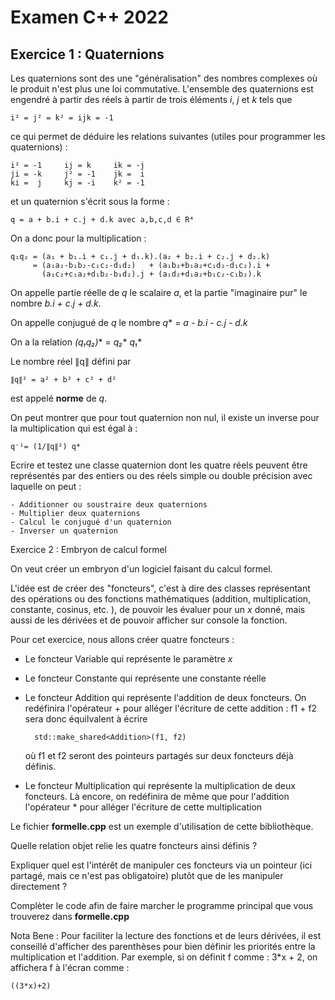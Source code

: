 # Examen C++ 2022

## Exercice 1 : Quaternions

Les quaternions sont des une "généralisation" des nombres complexes où le produit n'est plus une loi commutative.
L'ensemble des quaternions est engendré à partir des réels à partir de trois éléments *i*, *j* et *k* tels que

    i² = j² = k² = ijk = -1

ce qui permet de déduire les relations suivantes (utiles pour programmer les quaternions) :

    i² = -1     ij = k     ik = -j
    ji = -k     j² = -1    jk =  i
    ki =  j     kj = -i    k² = -1

et un quaternion s'écrit sous la forme :

    q = a + b.i + c.j + d.k avec a,b,c,d ∈ R⁴

On a donc pour la multiplication :

    q₁q₂ = (a₁ + b₁.i + c₁.j + d₁.k).(a₂ + b₂.i + c₂.j + d₂.k)
         = (a₁a₂-b₁b₂-c₁c₂-d₁d₂)   + (a₁b₂+b₁a₂+c₁d₂-d₁c₂).i +
           (a₁c₂+c₁a₂+d₁b₂-b₁d₂).j + (a₁d₂+d₁a₂+b₁c₂-c₁b₂).k 

On appelle partie réelle de *q* le scalaire *a*, et la partie "imaginaire pur" le nombre *b.i + c.j + d.k*.

On appelle conjugué de *q* le nombre *q** *= a - b.i - c.j - d.k*

On a la relation *(q₁q₂)** = *q₂** *q₁**

Le nombre réel ∥q∥ défini par

    ∥q∥² = a² + b² + c² + d²

est appelé **norme** de *q*.  

On peut montrer que pour tout quaternion non nul, il existe un inverse pour la multiplication qui est égal à :

    q⁻¹= (1/∥q∥²) q*

Ecrire et testez une classe quaternion dont les quatre réels peuvent être représentés par des entiers ou des réels simple ou double précision avec laquelle on peut :

    - Additionner ou soustraire deux quaternions
    - Multiplier deux quaternions 
    - Calcul le conjugué d'un quaternion
    - Inverser un quaternion

Exercice 2 : Embryon de calcul formel

On veut créer un embryon d'un logiciel faisant du calcul formel.

L'idée est de créer des "foncteurs", c'est à dire des classes représentant des opérations ou des fonctions mathématiques (addition, multiplication, constante, cosinus, etc. ), de pouvoir les évaluer pour un *x* donné, mais aussi de les dérivées et de pouvoir afficher sur console la fonction.

Pour cet exercice, nous allons créer quatre foncteurs :

- Le foncteur Variable qui représente le paramètre *x*
- Le foncteur Constante qui représente une constante réelle 
- Le foncteur Addition qui représente l'addition de deux foncteurs. On redéfinira l'opérateur + pour alléger l'écriture de cette addition : f1 + f2 sera donc équilvalent à écrire

        std::make_shared<Addition>(f1, f2)

    où f1 et f2 seront des pointeurs partagés sur deux foncteurs déjà définis.
- Le foncteur Multiplication qui représente la multiplication de deux foncteurs. Là encore, on redéfinira de même que pour l'addition l'opérateur * pour alléger l'écriture de cette multiplication

Le fichier **formelle.cpp** est un exemple d'utilisation de cette bibliothèque.

Quelle relation objet relie les quatre foncteurs ainsi définis ?

Expliquer quel est l'intérêt de manipuler ces foncteurs via un pointeur (ici partagé, mais ce n'est pas obligatoire) plutôt que de les manipuler directement ?

Complèter le code afin de faire marcher le programme principal que vous trouverez dans **formelle.cpp**

Nota Bene : Pour faciliter la lecture des fonctions et de leurs dérivées, il est conseillé 
d'afficher des parenthèses pour bien définir les priorités entre la multiplication et l'addition. Par exemple, si on définit f comme : 3*x + 2, on affichera f à l'écran comme :

    ((3*x)+2)
